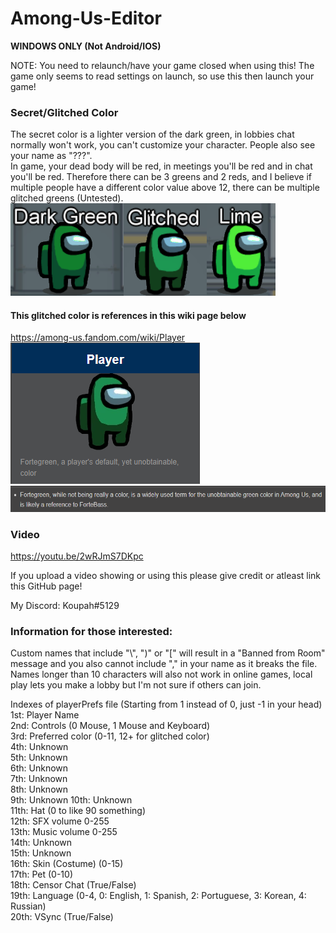 # Among-Us-Editor

**WINDOWS ONLY (Not Android/IOS)**

NOTE: You need to relaunch/have your game closed when using this! 
The game only seems to read settings on launch, so use this then launch your game!

### Secret/Glitched Color ###
The secret color is a lighter version of the dark green, in lobbies chat normally won't work, you can't customize your character. People also see your name as "???".  
In game, your dead body will be red, in meetings you'll be red and in chat you'll be red.
Therefore there can be 3 greens and 2 reds, and I believe if multiple people have a different color value above 12, there can be multiple glitched greens (Untested).  
![](images/differences.png)

#### This glitched color is references in this wiki page below ####  
https://among-us.fandom.com/wiki/Player
![](images/fortegreen.png)  
![](images/fortegreen1.png)  

### Video ###
https://youtu.be/2wRJmS7DKpc


If you upload a video showing or using this please give credit or atleast link this GitHub page!

My Discord: Koupah#5129

### Information for those interested: ###

Custom names that include "\\", ")" or "\[" will result in a "Banned from Room" message and you also cannot include "," in your name as it breaks the file.  
Names longer than 10 characters will also not work in online games, local play lets you make a lobby but I'm not sure if others can join.

Indexes of playerPrefs file (Starting from 1 instead of 0, just -1 in your head)  
1st: Player Name  
2nd: Controls (0 Mouse, 1 Mouse and Keyboard)  
3rd: Preferred color (0-11, 12+ for glitched color)  
4th: Unknown  
5th: Unknown  
6th: Unknown  
7th: Unknown  
8th: Unknown  
9th: Unknown 
10th: Unknown  
11th: Hat (0 to like 90 something)  
12th: SFX volume 0-255  
13th: Music volume 0-255  
14th: Unknown  
15th: Unknown  
16th: Skin (Costume) (0-15)  
17th: Pet (0-10)  
18th: Censor Chat (True/False)  
19th: Language (0-4, 0: English, 1: Spanish, 2: Portuguese, 3: Korean, 4: Russian)  
20th: VSync (True/False)  
